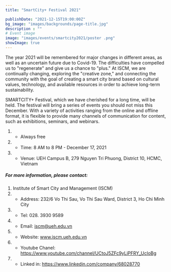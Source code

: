 ```yaml
---
title: "SmartCity+ Festival 2021"

publishDate: "2021-12-15T19:00:00Z"
bg_image: "images/backgrounds/page-title.jpg"
description : ""
# Event image
image: "images/events/smartcity2021/poster .png"
showImage: true
---
```


<!--StartFragment-->


The year 2021 will be remembered for major changes in different areas, as well as an uncertain future due to Covid-19. The difficulties have compelled us to "regenerate" and give us a chance to "plus." At ISCM, we are continually changing, exploring the "creative zone," and connecting the community with the goal of creating a smart city brand based on cultural values, technology, and available resources in order to achieve long-term sustainability.

SMARTCITY+ Festival, which we have cherished for a long time, will be held. The festival will bring a series of events you should not miss this December. With a variety of activities ranging from the online and offline format, it is flexible to provide many channels of communication for content, such as exhibitions, seminars, and webinars.


1. *  Always free
2. * Time: 8 AM to 8 PM - December 17, 2021
3. * Venue: UEH Campus B, 279 Nguyen Tri Phuong, District 10, HCMC, Vietnam

##### For more information, please contact:
1. Institute of Smart City and Management (ISCM)
2. * Address: 232/6 Vo Thi Sau, Vo Thi Sau Ward, District 3, Ho Chi Minh City
3. * Tel: 028. 3930 9589
3. * Email: iscm@ueh.edu.vn 
3. * Website: www.iscm.ueh.edu.vn
4. * Youtube Chanel: https://www.youtube.com/channel/UCtoJ5ZFc9yLiPFRY_UcIoBg
5. * Linked in: https://www.linkedin.com/company/68028770



